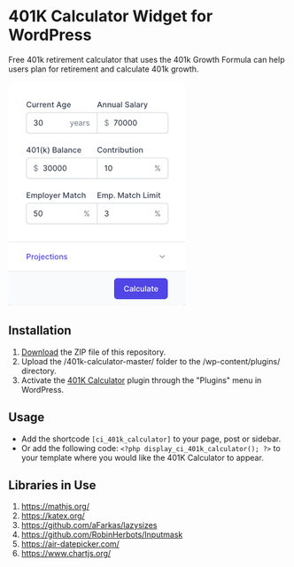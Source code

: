 # 401K Calculator Widget for WordPress

Free 401k retirement calculator that uses the 401k Growth Formula can help users plan for retirement and calculate 401k growth.  

![401K Calculator Input Form](/assets/images/screenshot-1.png "401K Calculator Input Form")

## Installation

1. [Download](https://github.com/pub-calculator-io/401k-calculator/archive/refs/heads/master.zip) the ZIP file of this repository.
2. Upload the /401k-calculator-master/ folder to the /wp-content/plugins/ directory.
3. Activate the [401K Calculator](https://www.calculator.io/401k-calculator/ "401K Calculator Homepage") plugin through the "Plugins" menu in WordPress.

## Usage
* Add the shortcode `[ci_401k_calculator]` to your page, post or sidebar.
* Or add the following code: `<?php display_ci_401k_calculator(); ?>` to your template where you would like the 401K Calculator to appear.

## Libraries in Use
1. https://mathjs.org/
2. https://katex.org/
3. https://github.com/aFarkas/lazysizes
4. https://github.com/RobinHerbots/Inputmask
5. https://air-datepicker.com/
6. https://www.chartjs.org/
